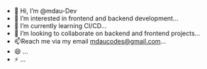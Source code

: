 - 👋 Hi, I’m @mdau-Dev
- 👀 I’m interested in frontend and backend development...
- 🌱 I’m currently learning CI/CD...
- 💞️ I’m looking to collaborate on backend and frontend projects...
- 📫Reach me via my email mdaucodes@gmail.com...
- 😄 ...
- ⚡ ...

<!---
mdau-Dev/mdau-Dev is a ✨ special ✨ repository because its `README.md` (this file) appears on your GitHub profile.
You can click the Preview link to take a look at your changes.
--->
